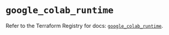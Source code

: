 # `google_colab_runtime`

Refer to the Terraform Registry for docs: [`google_colab_runtime`](https://registry.terraform.io/providers/hashicorp/google/6.49.3/docs/resources/colab_runtime).
